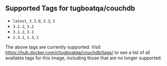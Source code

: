 ## Supported Tags for tugboatqa/couchdb

* `latest`, `3.3.0`, `3.3`, `3`
* `3.2.2`, `3.2`
* `3.1.2`, `3.1`
* `2.3.1`, `2.3`, `2`

The above tags are currently supported. Visit https://hub.docker.com/r/tugboatqa/couchdb/tags/ to see a list of all available tags for this image, including those that are no longer supported.
